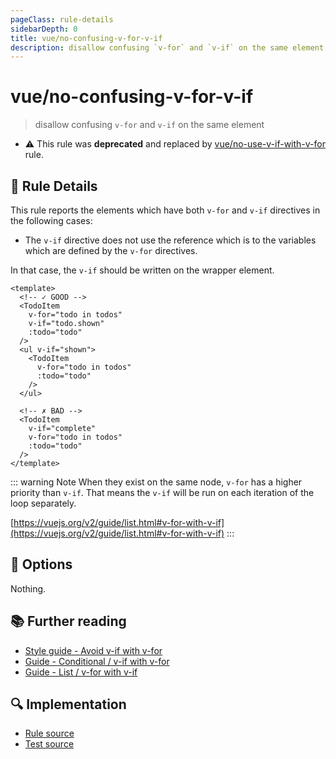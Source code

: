 ```yaml
---
pageClass: rule-details
sidebarDepth: 0
title: vue/no-confusing-v-for-v-if
description: disallow confusing `v-for` and `v-if` on the same element
---
```

# vue/no-confusing-v-for-v-if
> disallow confusing `v-for` and `v-if` on the same element

- :warning: This rule was **deprecated** and replaced by [vue/no-use-v-if-with-v-for](no-use-v-if-with-v-for.md) rule.

## :book: Rule Details

This rule reports the elements which have both `v-for` and `v-if` directives in the following cases:

- The `v-if` directive does not use the reference which is to the variables which are defined by the `v-for` directives.

In that case, the `v-if` should be written on the wrapper element.

<eslint-code-block :rules="{'vue/no-confusing-v-for-v-if': ['error']}">

```vue
<template>
  <!-- ✓ GOOD -->
  <TodoItem
    v-for="todo in todos"
    v-if="todo.shown"
    :todo="todo"
  />
  <ul v-if="shown">
    <TodoItem
      v-for="todo in todos"
      :todo="todo"
    />
  </ul>

  <!-- ✗ BAD -->
  <TodoItem
    v-if="complete"
    v-for="todo in todos"
    :todo="todo"
  />
</template>
```

</eslint-code-block>

::: warning Note
When they exist on the same node, `v-for` has a higher priority than `v-if`. That means the `v-if` will be run on each iteration of the loop separately.

[https://vuejs.org/v2/guide/list.html#v-for-with-v-if](https://vuejs.org/v2/guide/list.html#v-for-with-v-if)
:::

## :wrench: Options

Nothing.

## :books: Further reading

- [Style guide - Avoid v-if with v-for](https://vuejs.org/v2/style-guide/#Avoid-v-if-with-v-for-essential)
- [Guide - Conditional / v-if with v-for](https://vuejs.org/v2/guide/conditional.html#v-if-with-v-for)
- [Guide - List / v-for with v-if](https://vuejs.org/v2/guide/list.html#v-for-with-v-if)

## :mag: Implementation

- [Rule source](https://github.com/vuejs/eslint-plugin-vue/blob/master/lib/rules/no-confusing-v-for-v-if.js)
- [Test source](https://github.com/vuejs/eslint-plugin-vue/blob/master/tests/lib/rules/no-confusing-v-for-v-if.js)
